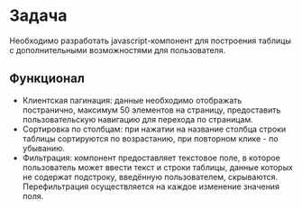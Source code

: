 # Задача
Необходимо разработать javascript-компонент для построения таблицы с дополнительными возможностями для пользователя. 

## Функционал
* Клиентская пагинация: данные необходимо отображать постранично, максимум 50 элементов на страницу, предоставить пользовательскую навигацию для перехода по страницам. 
* Сортировка по столбцам: при нажатии на название столбца строки таблицы сортируются по возрастанию, при повторном клике - по убыванию.
* Фильтрация: компонент предоставляет текстовое поле, в которое пользователь может ввести текст и строки таблицы, данные которых не содержат подстроку, введённую пользователем, скрываются. Перефильтрация осуществляется на каждое изменение значения поля. 
